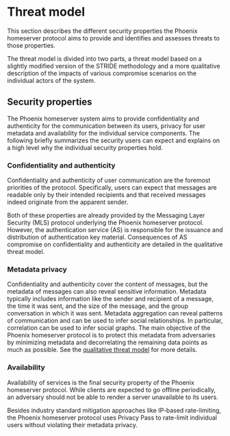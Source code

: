 # Threat model

This section describes the different security properties the Phoenix homeserver protocol aims to provide and identifies and assesses threats to those properties.

The threat model is divided into two parts, a threat model based on a slightly modified version of the STRIDE methodology and a more qualitative description of the impacts of various compromise scenarios on the individual actors of the system.

## Security properties

The Phoenix homeserver system aims to provide confidentiality and authenticity for the communication between its users, privacy for user metadata and availability for the individual service components. The following briefly summarizes the security users can expect and explains on a high level why the individual security properties hold.

### Confidentiality and authenticity

Confidentiality and authenticity of user communication are the foremost priorities of the protocol. Specifically, users can expect that messages are readable only by their intended recipients and that received messages indeed originate from the apparent sender.

Both of these properties are already provided by the Messaging Layer Security (MLS) protocol underlying the Phoenix homeserver protocol. However, the authentication service (AS) is responsible for the issuance and distribution of authentication key material. Consequences of AS compromise on confidentiality and authenticity are detailed in the qualitative threat model.

### Metadata privacy

Confidentiality and authenticity cover the content of messages, but the metadata of messages can also reveal sensitive information. Metadata typically includes information like the sender and recipient of a message, the time it was sent, and the size of the message, and the group conversation in which it was sent. Metadata aggregation can reveal patterns of communication and can be used to infer social relationships. In particular, correlation can be used to infer social graphs. The main objective of the Phoenix homeserver protocol is to protect this metadata from adversaries by minimizing metadata and decorrelating the remaining data points as much as possible. See the [qualitative threat model](./threat_model/qualitative/metadata.md) for more details.

### Availability

Availability of services is the final security property of the Phoenix homeserver protocol. While clients are expected to go offline periodically, an adversary should not be able to render a server unavailable to its users.

Besides industry standard mitigation approaches like IP-based rate-limiting, the Phoenix homeserver protocol uses Privacy Pass to rate-limit individual users without violating their metadata privacy.
